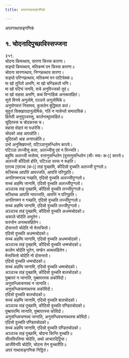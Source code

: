 ```yaml
---
title: अपरगाथासङ्गणिकं

---
```

अपरगाथासङ्गणिकं  


## १. चोदनादिपुच्छाविस्सज्जना

३५९.  
चोदना किमत्थाय, सारणा किस्स कारणा।  
सङ्घो किमत्थाय, मतिकम्मं पन किस्स कारणा॥  
चोदना सारणत्थाय, निग्गहत्थाय सारणा।  
सङ्घो परिग्गहत्थाय, मतिकम्मं पन पाटियेक्कं॥  
मा खो तुरितो अभणि, मा खो चण्डिकतो भणि।  
मा खो पटिघं जनयि, सचे अनुविज्जको तुवं॥  
मा खो सहसा अभणि, कथं विग्गाहिकं अनत्थसंहितं।  
सुत्ते विनये अनुलोमे, पञ्ञत्ते अनुलोमिके॥  
अनुयोगवत्तं निसामय, कुसलेन बुद्धिमता कतं।  
सुवुत्तं सिक्खापदानुलोमिकं, गतिं न नासेन्तो सम्परायिकं।  
हितेसी अनुयुञ्जस्सु, कालेनत्थूपसंहितं॥  
चुदितस्स च चोदकस्स च।  
सहसा वोहारं मा पधारेसि।  
चोदको आह आपन्नोति।  
चुदितको आह अनापन्नोति॥  
उभो अनुक्खिपन्तो, पटिञ्ञानुसन्धितेन कारये।  
पटिञ्ञा लज्जीसु कता, अलज्जीसु एवं न विज्जति।  
बहुम्पि अलज्जी भासेय्य, वत्तानुसन्धितेन [वुत्तानुसन्धितेन (सी॰ स्या॰ क॰)] कारये॥  
अलज्जी कीदिसो होति, पटिञ्ञा यस्स न रूहति।  
एतञ्च [एवञ्च (क॰)] ताहं पुच्छामि, कीदिसो वुच्चति अलज्जी पुग्गलो॥  
सञ्चिच्च आपत्तिं आपज्जति, आपत्तिं परिगूहति।  
अगतिगमनञ्च गच्छति, एदिसो वुच्चति अलज्जीपुग्गलो॥  
सच्चं अहम्पि जानामि, एदिसो वुच्चति अलज्जीपुग्गलो।  
अञ्ञञ्च ताहं पुच्छामि, कीदिसो वुच्चति लज्जीपुग्गलो॥  
सञ्चिच्च आपत्तिं नापज्जति, आपत्तिं न परिगूहति।  
अगतिगमनं न गच्छति, एदिसो वुच्चति लज्जीपुग्गलो॥  
सच्चं अहम्पि जानामि, एदिसो वुच्चति लज्जीपुग्गलो।  
अञ्ञञ्च ताहं पुच्छामि, कीदिसो वुच्चति अधम्मचोदको॥  
अकाले चोदेति अभूतेन।  
फरुसेन अनत्थसंहितेन।  
दोसन्तरो चोदेति नो मेत्ताचित्तो।  
एदिसो वुच्चति अधम्मचोदको॥  
सच्चं अहम्पि जानामि, एदिसो वुच्चति अधम्मचोदको।  
अञ्ञञ्च ताहं पुच्छामि, कीदिसो वुच्चति धम्मचोदको॥  
कालेन चोदेति भूतेन, सण्हेन अत्थसंहितेन।  
मेत्ताचित्तो चोदेति नो दोसन्तरो।  
एदिसो वुच्चति धम्मचोदको॥  
सच्चं अहम्पि जानामि, एदिसो वुच्चति धम्मचोदको।  
अञ्ञञ्च ताहं पुच्छामि, कीदिसो वुच्चति बालचोदको॥  
पुब्बापरं न जानाति, पुब्बापरस्स अकोविदो।  
अनुसन्धिवचनपथं न जानाति।  
अनुसन्धिवचनपथस्स अकोविदो।  
एदिसो वुच्चति बालचोदको॥  
सच्चं अहम्पि जानामि, एदिसो वुच्चति बालचोदको।  
अञ्ञञ्च ताहं पुच्छामि, कीदिसो वुच्चति पण्डितचोदको॥  
पुब्बापरम्पि जानाति, पुब्बापरस्स कोविदो।  
अनुसन्धिवचनपथं जानाति, अनुसन्धिवचनपथस्स कोविदो।  
एदिसो वुच्चति पण्डितचोदको॥  
सच्चं अहम्पि जानामि, एदिसो वुच्चति पण्डितचोदको।  
अञ्ञञ्च ताहं पुच्छामि, चोदना किन्ति वुच्चति॥  
सीलविपत्तिया चोदेति, अथो आचारदिट्ठिया।  
आजीवेनपि चोदेति, चोदना तेन वुच्चतीति॥  
अपरं गाथासङ्गणिकं निट्ठितं।  